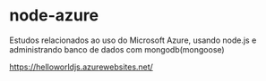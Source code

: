 # node-azure
Estudos relacionados ao uso do Microsoft Azure, usando node.js e administrando banco de dados com mongodb(mongoose)

https://helloworldjs.azurewebsites.net/
